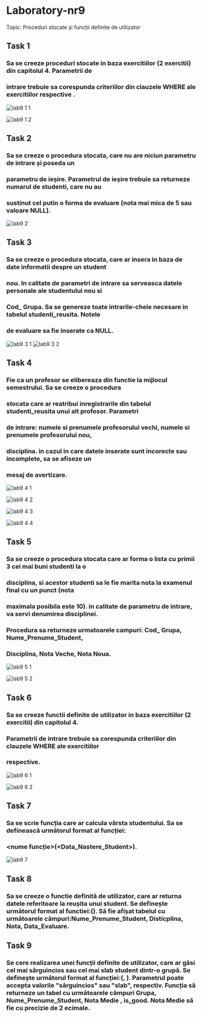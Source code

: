 # Laboratory-nr9

Topic: Proceduri stocate și funcții definite de utilizator

## Task 1
### Sa se creeze proceduri stocate in baza exercitiilor (2 exercitii) din capitolul 4. Parametrii de
### intrare trebuie sa corespunda criteriilor din clauzele WHERE ale exercitiilor respective .
![lab9 1 1](https://user-images.githubusercontent.com/43128425/49003798-613d4480-f16b-11e8-8f5f-78ec58bfff2d.PNG)

![lab9 1 2](https://user-images.githubusercontent.com/43128425/49003797-613d4480-f16b-11e8-84db-a065dbaefc2d.PNG)
## Task 2
### Sa se creeze o procedura stocata, care nu are niciun parametru de intrare și poseda un
### parametru de ieșire. Parametrul de ieșire trebuie sa returneze numarul de studenti, care nu au
### sustinut cel putin o forma de evaluare (nota mai mica de 5 sau valoare NULL).
![lab9 2](https://user-images.githubusercontent.com/43128425/49356710-3c018680-f6d5-11e8-908a-526bc4e36e85.PNG)

## Task 3
### Sa se creeze o procedura stocata, care ar insera in baza de date informatii despre un student
### nou. In calitate de parametri de intrare sa serveasca datele personale ale studentului nou si
### Cod_ Grupa. Sa se genereze toate intrarile-cheie necesare in tabelul studenti_reusita. Notele
### de evaluare sa fie inserate ca NULL.
![lab9 3 1](https://user-images.githubusercontent.com/43128425/49356711-3c018680-f6d5-11e8-9173-d43480c2e0df.PNG)
![lab9 3 2](https://user-images.githubusercontent.com/43128425/49356715-428ffe00-f6d5-11e8-9828-7995876c91b8.PNG)

## Task 4
### Fie ca un profesor se elibereaza din functie la mijlocul semestrului. Sa se creeze o procedura
### stocata care ar reatribui inregistrarile din tabelul studenti_reusita unui alt profesor. Parametri
### de intrare: numele si prenumele profesorului vechi, numele si prenumele profesorului nou,
### disciplina. in cazul in care datele inserate sunt incorecte sau incomplete, sa se afiseze un
### mesaj de avertizare.
![lab9 4 1](https://user-images.githubusercontent.com/43128425/49402973-24b5ae00-f754-11e8-8185-4f47d986c69b.PNG)

![lab9 4 2](https://user-images.githubusercontent.com/43128425/49402974-24b5ae00-f754-11e8-82c9-b34a8f44a58c.PNG)

![lab9 4 3](https://user-images.githubusercontent.com/43128425/49402976-24b5ae00-f754-11e8-9879-5b31db09e1dc.PNG)

![lab9 4 4](https://user-images.githubusercontent.com/43128425/49402984-2bdcbc00-f754-11e8-8223-d5f354c590f0.PNG)
## Task 5
### Sa se creeze o procedura stocata care ar forma o lista cu primii 3 cei mai buni studenti la o
### disciplina, si acestor studenti sa le fie marita nota la examenul final cu un punct (nota
### maximala posibila este 10). in calitate de parametru de intrare, va servi denumirea disciplinei.
### Procedura sa returneze urmatoarele campuri: Cod_ Grupa, Nume_Prenume_Student,
### Disciplina, Nota Veche, Nota Noua.
![lab9 5 1](https://user-images.githubusercontent.com/43128425/49667542-1c1aeb80-fa64-11e8-8be0-565ef83450a3.PNG)

![lab9 5 2](https://user-images.githubusercontent.com/43128425/49667548-1fae7280-fa64-11e8-8428-5e23890a7018.PNG)

## Task 6
### Sa se creeze functii definite de utilizator in baza exercitiilor (2 exercitii) din capitolul 4.
### Parametrii de intrare trebuie sa corespunda criteriilor din clauzele WHERE ale exercitiilor
### respective.
![lab9 6 1](https://user-images.githubusercontent.com/43128425/49669066-ca289480-fa68-11e8-8965-63a3339eaf7a.PNG)

![lab9 6 2](https://user-images.githubusercontent.com/43128425/49669070-cdbc1b80-fa68-11e8-8f5d-0fbc6043b87a.PNG)

## Task 7
### Sa se scrie funcția care ar calcula vârsta studentului. Sa se definească următorul format al funcției: 
### <nume funcție>(<Data_Nastere_Student>).
![lab9 7](https://user-images.githubusercontent.com/43128425/49670532-a61b8200-fa6d-11e8-8ea5-a6e8f59ab8c5.PNG)

## Task 8
<h3> Sa se creeze o functie definită de utilizator, care ar returna datele referitoare la reușita unui student. Se definește următorul format al functiei:<nume funcție>(<Nume_Prenume_Student>). Să fie afișat tabelul cu următoarele câmpuri:Nume_Prenume_Student, Disticplina, Nota, Data_Evaluare.</h3>

## Task 9
<h3> Se cere realizarea unei funcții definite de utilizator, care ar găsi cel mai sârguincios sau cel mai slab student dintr-o grupă. Se definește următorul format al funcției:<nume_funcție>(<Cod_ Grupa>, <is_good>). Parametrul <is_good> poate accepta valorile     "sârguincios" sau "slab", respectiv. Funcția să returneze un tabel cu următoarele câmpuri Grupa, Nume_Prenume_Student, Nota Medie , is_good. Nota Medie să fie cu precizie de 2 ecimale.</h3>
